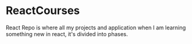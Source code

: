 # ReactCourses
React Repo is where all my projects and application when I am learning something new in react, it's divided into phases. 
